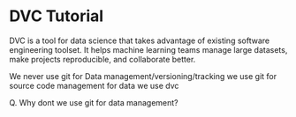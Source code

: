 # DVC Tutorial

DVC is a tool for data science that takes advantage of existing software engineering toolset. It helps machine learning teams manage large datasets, make projects reproducible, and collaborate better.

We never use git for Data management/versioning/tracking
we use git for source code management 
for data we use dvc

Q. Why dont we use git for data management?